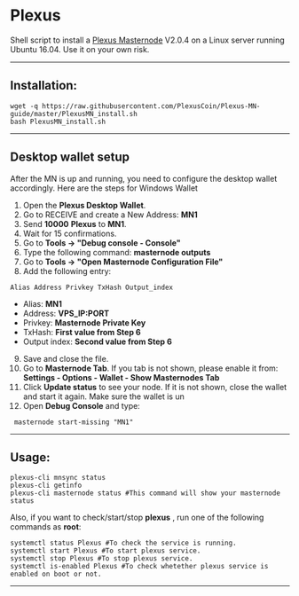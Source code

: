 # Plexus
Shell script to install a [Plexus Masternode](https://plexuscoin.org/) V2.0.4 on a Linux server running Ubuntu 16.04. Use it on your own risk.

***
## Installation:
```
wget -q https://raw.githubusercontent.com/PlexusCoin/Plexus-MN-guide/master/PlexusMN_install.sh
bash PlexusMN_install.sh
```
***

## Desktop wallet setup

After the MN is up and running, you need to configure the desktop wallet accordingly. Here are the steps for Windows Wallet
1. Open the **Plexus Desktop Wallet**.
2. Go to RECEIVE and create a New Address: **MN1**
3. Send **10000** **Plexus** to **MN1**.
4. Wait for 15 confirmations.
5. Go to **Tools -> "Debug console - Console"**
6. Type the following command: **masternode outputs**
7. Go to  **Tools -> "Open Masternode Configuration File"**
8. Add the following entry:
```
Alias Address Privkey TxHash Output_index
```
* Alias: **MN1**
* Address: **VPS_IP:PORT**
* Privkey: **Masternode Private Key**
* TxHash: **First value from Step 6**
* Output index:  **Second value from Step 6**
9. Save and close the file.
10. Go to **Masternode Tab**. If you tab is not shown, please enable it from: **Settings - Options - Wallet - Show Masternodes Tab**
11. Click **Update status** to see your node. If it is not shown, close the wallet and start it again. Make sure the wallet is un
12. Open **Debug Console** and type:
```
 masternode start-missing "MN1"
```
***

## Usage:
```
plexus-cli mnsync status
plexus-cli getinfo
plexus-cli masternode status #This command will show your masternode status
```

Also, if you want to check/start/stop **plexus** , run one of the following commands as **root**:

```
systemctl status Plexus #To check the service is running.
systemctl start Plexus #To start plexus service.
systemctl stop Plexus #To stop plexus service.
systemctl is-enabled Plexus #To check whetether plexus service is enabled on boot or not.
```
***



